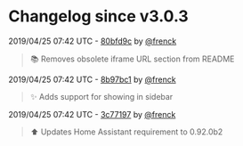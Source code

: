 # Changelog since v3.0.3

2019/04/25 07:42 UTC - [80bfd9c](https://github.com/hassio-addons/addon-influxdb/commit/80bfd9cb9c583e5674dade5cb37da7284b7d008b) by [@frenck](https://github.com/frenck)
> :books: Removes obsolete iframe URL section from README 

2019/04/25 07:42 UTC - [8b97bc1](https://github.com/hassio-addons/addon-influxdb/commit/8b97bc1c76b91af2781713be5c88d4cb4cc35fdb) by [@frenck](https://github.com/frenck)
> :sparkles: Adds support for showing in sidebar 

2019/04/25 07:42 UTC - [3c77197](https://github.com/hassio-addons/addon-influxdb/commit/3c771979a2305d988c74ecdef568eaad40b95bb4) by [@frenck](https://github.com/frenck)
> :arrow_up: Updates Home Assistant requirement to 0.92.0b2 

